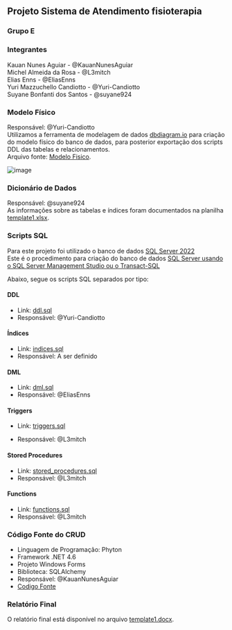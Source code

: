 ## Projeto Sistema de Atendimento fisioterapia

### Grupo E

### Integrantes
Kauan Nunes Aguiar - @KauanNunesAguiar<br>
Michel Almeida da Rosa - @L3mitch<br>
Elias Enns - @EliasEnns<br>
Yuri Mazzuchello Candiotto - @Yuri-Candiotto<br>
Suyane Bonfanti dos Santos - @suyane924<br>

### Modelo Físico
Responsável: @Yuri-Candiotto<br>
Utilizamos a ferramenta de modelagem de dados [dbdiagram.io](https://dbdiagram.io/) para criação do modelo físico do banco de dados, para posterior exportação dos scripts DDL das tabelas e relacionamentos.<br>
Arquivo fonte: [Modelo Fisico](https://dbdiagram.io/d/6561325e3be1495787b1c71a).<br>

![image](https://github.com/jlsilva01/projeto_final_bd2_satc_2023/assets/484662/1fefa9fd-868c-4209-8cc5-d32cd73fa46d)

### Dicionário de Dados
Responsável: @suyane924<br>
As informações sobre as tabelas e índices foram documentados na planilha [template1.xlsx](dicionario_dados/template1.xlsx).

### Scripts SQL
Para este projeto foi utilizado o banco de dados [SQL Server 2022](https://www.microsoft.com/pt-br/sql-server/sql-server-downloads) <br>
Este é o procedimento para criação do banco de dados [SQL Server usando o SQL Server Management Studio ou o Transact-SQL](https://learn.microsoft.com/pt-br/sql/relational-databases/databases/create-a-database?view=sql-server-ver16) <br>

Abaixo, segue os scripts SQL separados por tipo:
#### DDL 
+ Link: [ddl.sql](scripts_sql/scripts_ddl.sql)
+ Responsável: @Yuri-Candiotto
#### Índices 
+ Link: [indices.sql](scripts_sql/indices.sql)
+ Responsável: A ser definido
#### DML 
+ Link: [dml.sql](scripts_sql/dml.sql)
+ Responsável: @EliasEnns
#### Triggers 
+ Link: [triggers.sql](scripts_sql/triggers.sql)
- Responsável: @L3mitch
#### Stored Procedures
+ Link: [stored_procedures.sql](scripts_sql/stored_procedures.sql)
+ Responsável: @L3mitch
#### Functions 
+ Link: [functions.sql](scripts_sql/functions.sql)
+ Responsável: @L3mitch

### Código Fonte do CRUD
- Linguagem de Programação: Phyton
- Framework .NET 4.6
- Projeto Windows Forms
- Biblioteca: SQLAlchemy
- Responsável: @KauanNunesAguiar
- [Codigo Fonte](fonte/)

### Relatório Final
O relatório final está disponível no arquivo [template1.docx](relatorio/template1.docx).
